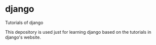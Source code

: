 # django
Tutorials of django

This depository is used just for learning django based on the tutorials in django's website.
